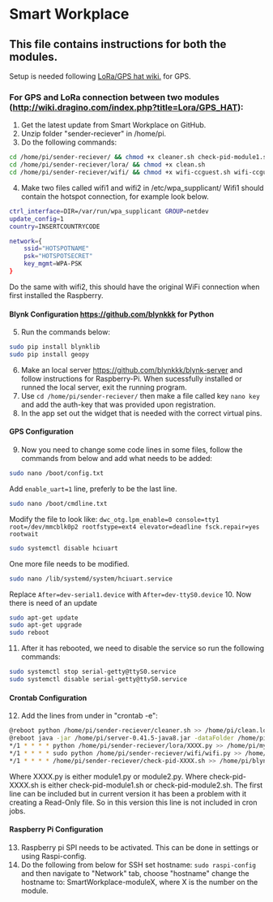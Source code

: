 # Smart Workplace

## This file contains instructions for both the modules.

Setup is needed following [LoRa/GPS hat wiki.](http://wiki.dragino.com/index.php?title=Lora/GPS_HAT) for GPS.

### For GPS and LoRa connection between two modules (http://wiki.dragino.com/index.php?title=Lora/GPS_HAT):
1. Get the latest update from Smart Workplace on GitHub.
2. Unzip folder "sender-reciever" in /home/pi.
3. Do the following commands:
```sh 
cd /home/pi/sender-reciever/ && chmod +x cleaner.sh check-pid-module1.sh check-pid-module2.sh
cd /home/pi/sender-reciever/lora/ && chmod +x clean.sh
cd /home/pi/sender-reciever/wifi/ && chmod +x wifi-ccguest.sh wifi-ccguest.sh cleanup.sh  
```
4. Make two files called wifi1 and wifi2 in /etc/wpa_supplicant/
Wifi1 should contain the hotspot connection, for example look below.
```sh
ctrl_interface=DIR=/var/run/wpa_supplicant GROUP=netdev
update_config=1
country=INSERTCOUNTRYCODE

network={
	ssid="HOTSPOTNAME"
	psk="HOTSPOTSECRET"
	key_mgmt=WPA-PSK
}
```
Do the same with wifi2, this should have the original WiFi connection when first installed the Raspberry.

#### Blynk Configuration https://github.com/blynkkk for Python
5. Run the commands below: 
```sh
sudo pip install blynklib 
sudo pip install geopy
```
6. Make an local server https://github.com/blynkkk/blynk-server and follow instructions for Raspberry-Pi. When sucessfully installed or runned the local server, exit the running program.
7. Use ``` cd /home/pi/sender-reciever/ ``` then make a file called key ``` nano key ``` and add the auth-key that was provided upon registration.
8. In the app set out the widget that is needed with the correct virtual pins.
#### GPS Configuration
9. Now you need to change some code lines in some files, follow the commands from below and add what needs to be added:
```sh
sudo nano /boot/config.txt
```
Add ``` enable_uart=1 ``` line, preferly to be the last line.
```sh
sudo nano /boot/cmdline.txt
```
Modify the file to look like: ``` dwc_otg.lpm_enable=0 console=tty1 root=/dev/mmcblk0p2 rootfstype=ext4 elevator=deadline fsck.repair=yes rootwait ```
```sh
sudo systemctl disable hciuart
```
One more file needs to be modified.
```sh
sudo nano /lib/systemd/system/hciuart.service
```
Replace ``` After=dev-serial1.device ``` with ``` After=dev-ttyS0.device ```
10. Now there is need of an update
```sh
sudo apt-get update
sudo apt-get upgrade
sudo reboot
```
11. After it has rebooted, we need to disable the service so run the following commands:
```sh
sudo systemctl stop serial-getty@ttyS0.service
sudo systemctl disable serial-getty@ttyS0.service
```
#### Crontab Configuration
12. Add the lines from under in "crontab -e":
```sh
@reboot python /home/pi/sender-reciever/cleaner.sh >> /home/pi/clean.log 2>&1
@reboot java -jar /home/pi/server-0.41.5-java8.jar -dataFolder /home/pi/Blynk &
*/1 * * * * python /home/pi/sender-reciever/lora/XXXX.py >> /home/pi/myjob.log 2>&1
*/1 * * * * sudo python /home/pi/sender-reciever/wifi/wifi.py >> /home/pi/wifilog.log 2>&1
*/1 * * * * /home/pi/sender-reciever/check-pid-XXXX.sh >> /home/pi/blynk.log 2>&1
```
Where XXXX.py is either module1.py or module2.py.
Where check-pid-XXXX.sh is either check-pid-module1.sh or check-pid-module2.sh.
The first line can be included but in current version it has been a problem with it creating a Read-Only file. So in this version this line is not included in cron jobs.

#### Raspberry Pi Configuration
13. Raspberry pi SPI needs to be activated. This can be done in settings or using Raspi-config.
14. Do the following from below for SSH set hostname:
``` sudo raspi-config ``` and then navigate to "Network" tab, choose "hostname" change the hostname to: SmartWorkplace-moduleX, where X is the number on the module.
